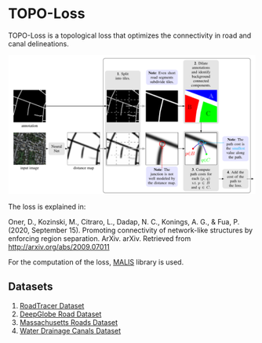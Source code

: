 # TOPO-Loss

TOPO-Loss is a topological loss that optimizes the connectivity in road and canal delineations.

![alt text](https://github.com/doruk-oner/TOPO-Windowed-Loss/blob/main/Images/TOPO_Loss.png)

The loss is explained in:

Oner, D., Kozinski, M., Citraro, L., Dadap, N. C., Konings, A. G., & Fua, P. (2020, September 15). Promoting connectivity of network-like structures by enforcing region separation. ArXiv. arXiv. Retrieved from http://arxiv.org/abs/2009.07011

For the computation of the loss, [MALIS](https://github.com/TuragaLab/malis) library is used.

## Datasets
1. [RoadTracer Dataset](https://github.com/mitroadmaps/roadtracer/)
2. [DeepGlobe Road Dataset](https://competitions.codalab.org/competitions/18467)
3. [Massachusetts Roads Dataset](https://www.cs.toronto.edu/~vmnih/data/)
4. [Water Drainage Canals Dataset](https://search.proquest.com/docview/2478659343?pq-origsite=gscholar&fromopenview=true)

